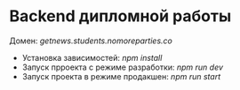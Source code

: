 # Backend дипломной работы

Домен: *getnews.students.nomoreparties.co*

+ Установка зависимостей: *npm install*
+ Запуск прроекта с режиме разработки: *npm run dev*
+ Запуск проекта в режиме продакшен: *npm run start*
